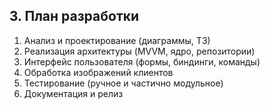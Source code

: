 ## 3. План разработки

1. Анализ и проектирование (диаграммы, ТЗ)
2. Реализация архитектуры (MVVM, ядро, репозитории)
3. Интерфейс пользователя (формы, биндинги, команды)
4. Обработка изображений клиентов
5. Тестирование (ручное и частично модульное)
6. Документация и релиз
